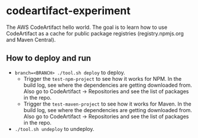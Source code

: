 # codeartifact-experiment

The AWS CodeArtifact hello world. The goal is to learn how to use CodeArtifact as a cache for public package registries (registry.npmjs.org and Maven Central).

## How to deploy and run

* `branch=<BRANCH> ./tool.sh deploy` to deploy.
  * Trigger the `test-npm-project` to see how it works for NPM. In the build log, see where the dependencies are getting downloaded from. Also go to CodeArtifact -> Repositories and see the list of packages in the repo.
  * Trigger the `test-maven-project` to see how it works for Maven. In the build log, see where the dependencies are getting downloaded from. Also go to CodeArtifact -> Repositories and see the list of packages in the repo.
* `./tool.sh undeploy` to undeploy.
